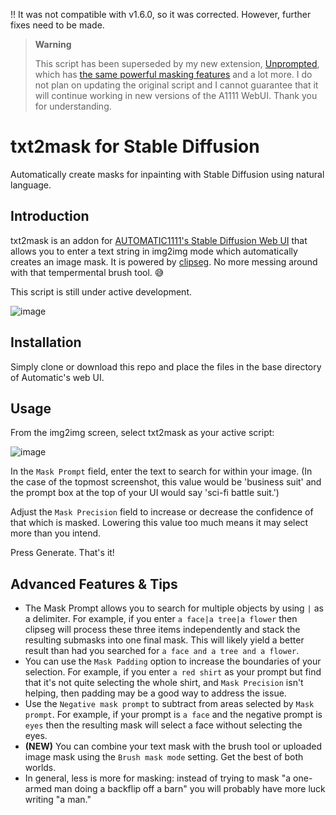 !! It was not compatible with v1.6.0, so it was corrected. However, further fixes need to be made.

> **Warning**
>
> This script has been superseded by my new extension, [Unprompted](https://github.com/ThereforeGames/unprompted), which has [the same powerful masking features](https://github.com/ThereforeGames/unprompted/blob/main/docs/MANUAL.md#txt2mask) and a lot more. I do not plan on updating the original script and I cannot guarantee that it will continue working in new versions of the A1111 WebUI. Thank you for understanding.

# txt2mask for Stable Diffusion
Automatically create masks for inpainting with Stable Diffusion using natural language.

## Introduction

txt2mask is an addon for [AUTOMATIC1111's Stable Diffusion Web UI](https://github.com/AUTOMATIC1111/stable-diffusion-webui) that allows you to enter a text string in img2img mode which automatically creates an image mask. It is powered by [clipseg](https://github.com/timojl/clipseg). No more messing around with that tempermental brush tool. 😅

This script is still under active development.

![image](https://user-images.githubusercontent.com/95403634/190878562-d020887c-ccb0-411c-ab37-38e2115552eb.png)

## Installation

Simply clone or download this repo and place the files in the base directory of Automatic's web UI.

## Usage

From the img2img screen, select txt2mask as your active script:

![image](https://user-images.githubusercontent.com/95403634/190878234-43134aff-0843-4caf-a0ea-146d6e1891dc.png)

In the `Mask Prompt` field, enter the text to search for within your image. (In the case of the topmost screenshot, this value would be 'business suit' and the prompt box at the top of your UI would say 'sci-fi battle suit.')

Adjust the `Mask Precision` field to increase or decrease the confidence of that which is masked. Lowering this value too much means it may select more than you intend.

Press Generate. That's it!

## Advanced Features & Tips

- The Mask Prompt allows you to search for multiple objects by using `|` as a delimiter. For example, if you enter `a face|a tree|a flower` then clipseg will process these three items independently and stack the resulting submasks into one final mask. This will likely yield a better result than had you searched for `a face and a tree and a flower`.
- You can use the `Mask Padding` option to increase the boundaries of your selection. For example, if you enter `a red shirt` as your prompt but find that it's not quite selecting the whole shirt, and `Mask Precision` isn't helping, then padding may be a good way to address the issue.
- Use the `Negative mask prompt` to subtract from areas selected by `Mask prompt`. For example, if your prompt is `a face` and the negative prompt is `eyes` then the resulting mask will select a face without selecting the eyes.
- **(NEW)** You can combine your text mask with the brush tool or uploaded image mask using the `Brush mask mode` setting. Get the best of both worlds.
-  In general, less is more for masking: instead of trying to mask "a one-armed man doing a backflip off a barn" you will probably have more luck writing "a man."
